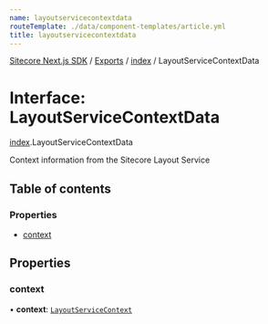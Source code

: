 ```yaml
---
name: layoutservicecontextdata
routeTemplate: ./data/component-templates/article.yml
title: layoutservicecontextdata
---
```


[Sitecore Next.js SDK](/docs/nextjs/ref/) / [Exports](/docs/nextjs/ref/modules) / [index](/docs/nextjs/ref/modules/index) / LayoutServiceContextData

# Interface: LayoutServiceContextData

[index](/docs/nextjs/ref/modules/index).LayoutServiceContextData

Context information from the Sitecore Layout Service

## Table of contents

### Properties

- [context](/docs/nextjs/ref/interfaces/index/layoutservicecontextdata#context)

## Properties

### context

• **context**: [`LayoutServiceContext`](/docs/nextjs/ref/interfaces/index/layoutservicecontext)
